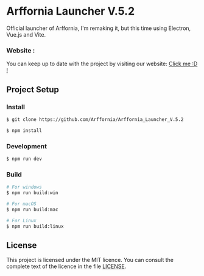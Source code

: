 # Arffornia Launcher V.5.2

Official launcher of Arffornia, I'm remaking it, but this time using Electron, Vue.js and Vite.

### Website :

You can keep up to date with the project by visiting our website: [Click me :D !](https://arffornia.com/)

## Project Setup

### Install

```bash
$ git clone https://github.com/Arffornia/Arffornia_Launcher_V.5.2
```

```bash
$ npm install
```

### Development

```bash
$ npm run dev
```

### Build

```bash
# For windows
$ npm run build:win

# For macOS
$ npm run build:mac

# For Linux
$ npm run build:linux
```

## License

This project is licensed under the MIT licence. You can consult the complete text of the licence in the file [LICENSE](LICENSE).
